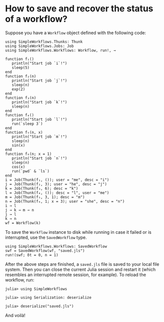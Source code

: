# How to save and recover the status of a workflow?

Suppose you have a `Workflow` object defined with the following code:

```@repl wf
using SimpleWorkflows.Thunks: Thunk
using SimpleWorkflows.Jobs: Job
using SimpleWorkflows.Workflows: Workflow, run!, →

function f₁()
   println("Start job `i`!")
   sleep(5)
end
function f₂(n)
   println("Start job `j`!")
   sleep(n)
   exp(2)
end
function f₃(n)
   println("Start job `k`!")
   sleep(n)
end
function f₄()
   println("Start job `l`!")
   run(`sleep 3`)
end
function f₅(n, x)
   println("Start job `m`!")
   sleep(n)
   sin(x)
end
function f₆(n; x = 1)
   println("Start job `n`!")
   sleep(n)
   cos(x)
   run(`pwd` & `ls`)
end
i = Job(Thunk(f₁, ()); user = "me", desc = "i")
j = Job(Thunk(f₂, 3); user = "he", desc = "j")
k = Job(Thunk(f₃, 6); desc = "k")
l = Job(Thunk(f₄, ()); desc = "l", user = "me")
m = Job(Thunk(f₅, 3, 1); desc = "m")
n = Job(Thunk(f₆, 1; x = 3); user = "she", desc = "n")
i → l
j → k → m → n
j → l
k → n
wf = Workflow(k)
```

To save the `Workflow` instance to disk while running in case it failed or is interrupted,
use the `SavedWorkflow` type.

```@repl wf
using SimpleWorkflows.Workflows: SavedWorkflow
swf = SavedWorkflow(wf, "saved.jls")
run!(swf; δt = 0, n = 1)
```

After the above steps are finished, a `saved.jls` file is saved to your local file system.
Then you can close the current Julia session and restart it (which resembles an
interrupted remote session, for example).
To reload the workflow, run:

```julia-repl
julia> using SimpleWorkflows

julia> using Serialization: deserialize

julia> deserialize("saved.jls")
```

And voilà!
